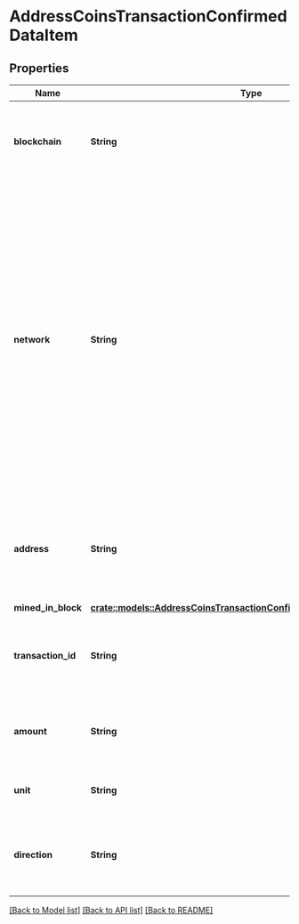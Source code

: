 # AddressCoinsTransactionConfirmedDataItem

## Properties

Name | Type | Description | Notes
------------ | ------------- | ------------- | -------------
**blockchain** | **String** | Represents the specific blockchain protocol name, e.g. Ethereum, Bitcoin, etc. | 
**network** | **String** | Represents the name of the blockchain network used; blockchain networks are usually identical as technology and software, but they differ in data, e.g. - \"mainnet\" is the live network with actual data while networks like \"testnet\", \"ropsten\", \"mordor\" are test networks. | 
**address** | **String** | Defines the specific address to which the coin transaction has been sent and is confirmed. | 
**mined_in_block** | [**crate::models::AddressCoinsTransactionConfirmedDataItemMinedInBlock**](AddressCoinsTransactionConfirmed_data_item_minedInBlock.md) |  | 
**transaction_id** | **String** | Defines the unique ID of the specific transaction, i.e. its identification number. | 
**amount** | **String** | Defines the amount of coins sent with the confirmed transaction. | 
**unit** | **String** | Defines the unit of the transaction, e.g. BTC. | 
**direction** | **String** | Defines whether the transaction is \"incoming\" or \"outgoing\". | 

[[Back to Model list]](../README.md#documentation-for-models) [[Back to API list]](../README.md#documentation-for-api-endpoints) [[Back to README]](../README.md)


